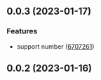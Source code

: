 ## 0.0.3 (2023-01-17)


### Features

* support number ([6707261](https://github.com/AkaraChen/stlx/commit/670726160931beb24e7343a3882114339ecc88e7))



## 0.0.2 (2023-01-16)



